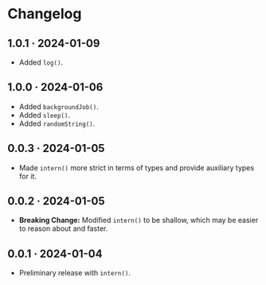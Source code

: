 # Changelog

## 1.0.1 · 2024-01-09

- Added `log()`.

## 1.0.0 · 2024-01-06

- Added `backgroundJob()`.
- Added `sleep()`.
- Added `randomString()`.

## 0.0.3 · 2024-01-05

- Made `intern()` more strict in terms of types and provide auxiliary types for it.

## 0.0.2 · 2024-01-05

- **Breaking Change:** Modified `intern()` to be shallow, which may be easier to reason about and faster.

## 0.0.1 · 2024-01-04

- Preliminary release with `intern()`.

